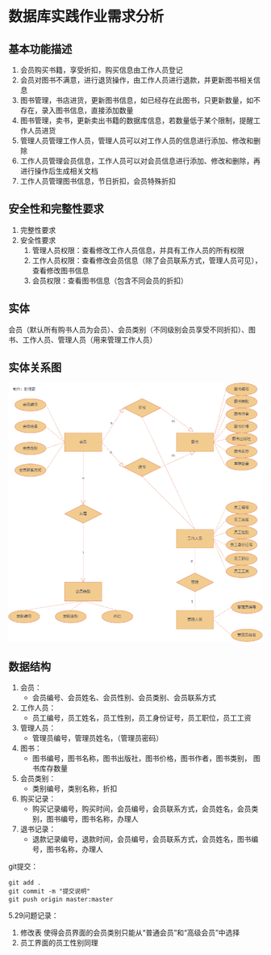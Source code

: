 # 数据库实践作业需求分析

## 基本功能描述

1. 会员购买书籍，享受折扣，购买信息由工作人员登记
2. 会员对图书不满意，进行退货操作，由工作人员进行退款，并更新图书相关信息
3. 图书管理，书店进货，更新图书信息，如已经存在此图书，只更新数量，如不存在，录入图书信息，直接添加数量
4. 图书管理，卖书，更新卖出书籍的数据库信息，若数量低于某个限制，提醒工作人员进货
5. 管理人员管理工作人员，管理人员可以对工作人员的信息进行添加、修改和删除
6. 工作人员管理会员信息，工作人员可以对会员信息进行添加、修改和删除，再进行操作后生成相关文档
7. 工作人员管理图书信息，节日折扣，会员特殊折扣 

##  安全性和完整性要求

1. 完整性要求
2. 安全性要求
   1. 管理人员权限：查看修改工作人员信息，并具有工作人员的所有权限
   2. 工作人员权限：查看修改会员信息（除了会员联系方式，管理人员可见），查看修改图书信息
   3. 会员权限：查看图书信息（包含不同会员的折扣）

## 实体

会员（默认所有购书人员为会员）、会员类别（不同级别会员享受不同折扣）、图书、工作人员、管理人员（用来管理工作人员）

## 实体关系图

![书店管理系统.drawio.png](./images/书店管理系统.drawio.png)

## 数据结构

1. 会员：
   * 会员编号、会员姓名、会员性别、会员类别、会员联系方式
2. 工作人员：
   * 员工编号，员工姓名，员工性别，员工身份证号，员工职位，员工工资
3. 管理人员：
   - 管理员编号，管理员姓名，（管理员密码）
4. 图书：
   * 图书编号，图书名称，图书出版社，图书价格，图书作者，图书类别， 图书库存数量
5. 会员类别：
   * 类别编号，类别名称，折扣
6. 购买记录：
   * 购买记录编号，购买时间，会员编号，会员联系方式，会员姓名，会员类别，图书编号，图书名称，办理人
7. 退书记录：
   * 退款记录编号，退款时间，会员编号，会员联系方式，会员姓名，图书编号，图书名称，办理人

git提交：
```
git add .
git commit -m "提交说明"
git push origin master:master
```

5.29问题记录：
1. 修改表 使得会员界面的会员类别只能从“普通会员”和“高级会员”中选择
2. 员工界面的员工性别同理
